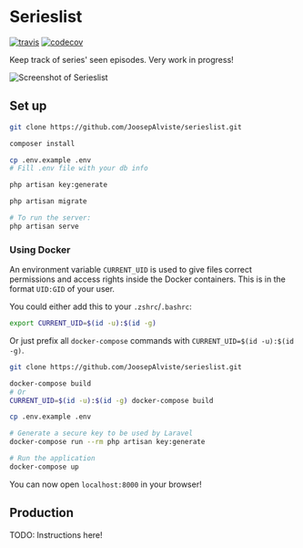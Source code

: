 # Serieslist

[![travis](https://api.travis-ci.org/JoosepAlviste/serieslist.svg)](https://travis-ci.org/JoosepAlviste/serieslist)
[![codecov](https://codecov.io/gh/JoosepAlviste/serieslist/branch/master/graph/badge.svg)](https://codecov.io/gh/JoosepAlviste/serieslist)

Keep track of series' seen episodes. Very work in progress!

![Screenshot of 
Serieslist](https://raw.githubusercontent.com/JoosepAlviste/serieslist/master/img/serieslist.png)

## Set up

```bash
git clone https://github.com/JoosepAlviste/serieslist.git

composer install

cp .env.example .env
# Fill .env file with your db info

php artisan key:generate

php artisan migrate

# To run the server:
php artisan serve
```


### Using Docker

An environment variable `CURRENT_UID` is used to give files correct permissions 
and access rights inside the Docker containers. This is in the format `UID:GID`
of your user. 

You could either add this to your `.zshrc`/`.bashrc`:

```bash
export CURRENT_UID=$(id -u):$(id -g)
```

Or just prefix all `docker-compose` commands with 
`CURRENT_UID=$(id -u):$(id -g)`.

```bash
git clone https://github.com/JoosepAlviste/serieslist.git

docker-compose build
# Or
CURRENT_UID=$(id -u):$(id -g) docker-compose build

cp .env.example .env

# Generate a secure key to be used by Laravel
docker-compose run --rm php artisan key:generate

# Run the application
docker-compose up
```

You can now open `localhost:8000` in your browser!


## Production

TODO: Instructions here!
